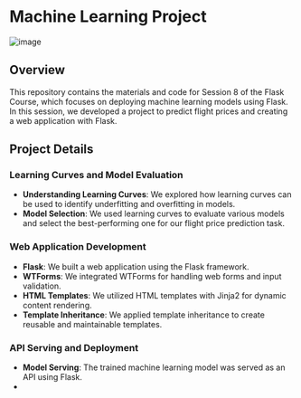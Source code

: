 # Machine Learning Project
![image](https://github.com/user-attachments/assets/198637aa-b6c1-455f-8b6e-c1ced6fcc104)

## Overview

This repository contains the materials and code for Session 8 of the Flask Course, which focuses on deploying machine learning models using Flask. In this session, we developed a project to predict flight prices and  creating a web application with Flask.


## Project Details

### Learning Curves and Model Evaluation

- **Understanding Learning Curves**: We explored how learning curves can be used to identify underfitting and overfitting in models.
- **Model Selection**: We used learning curves to evaluate various models and select the best-performing one for our flight price prediction task.

### Web Application Development

- **Flask**: We built a web application using the Flask framework.
- **WTForms**: We integrated WTForms for handling web forms and input validation.
- **HTML Templates**: We utilized HTML templates with Jinja2 for dynamic content rendering.
- **Template Inheritance**: We applied template inheritance to create reusable and maintainable templates.

### API Serving and Deployment

- **Model Serving**: The trained machine learning model was served as an API using Flask.
-
